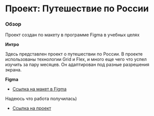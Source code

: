 # Проект: Путешествие по России

### Обзор
Проект создан по макету в программе Figma в учебных целях

**Интро**

Здесь представлен проект о путешествии по России.
В проекте использованы технологии Grid и Flex, и много еще чего что успел изучить за пару месяцев. Он адаптирован под разные разрешения экрана.



**Figma**

* [Ссылка на макет в Figma](https://www.figma.com/file/5S2WSbEFL6awjVWJ0NWL8Q/Sprint-3_-Russia-_-desktop-mobile?node-id=28503%3A0)

Надеюсь что работа получилась)

* [Ссылка на проект](https://shelton2302.github.io/russian-travel/)
